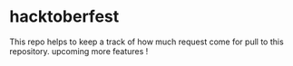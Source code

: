 # hacktoberfest

This repo helps to keep a track of how much request come for pull to this repository. upcoming more features !